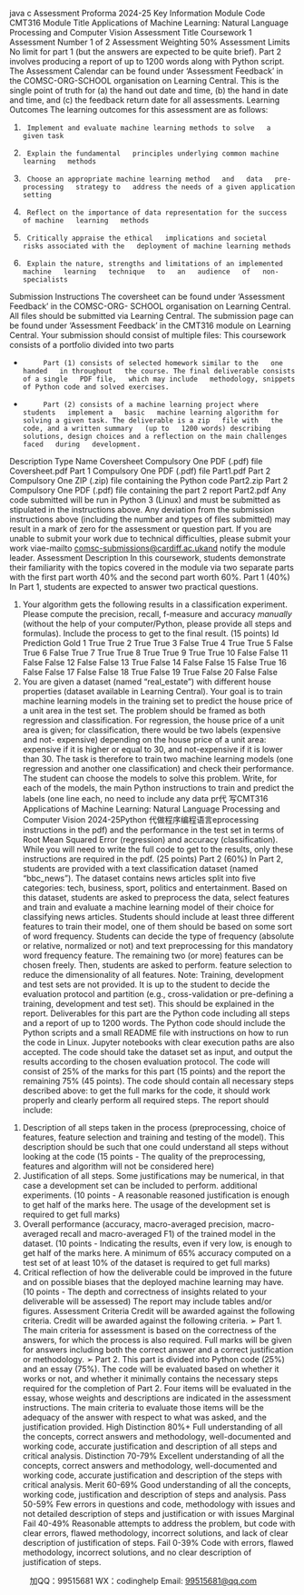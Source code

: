 java c
Assessment Proforma 2024-25 
Key Information 
Module Code 
CMT316 
Module Title Applications of Machine Learning: Natural Language Processing and Computer Vision 
Assessment Title 
Coursework 1 
Assessment Number 
1 of 2 
Assessment Weighting 
50% 
Assessment Limits 
No limit for part 1 (but the answers are expected to be quite brief). Part 2 
involves producing a report of up to 1200 words along with Python script. 
The   Assessment Calendar can be found under ‘Assessment    Feedback’ in the COMSC-ORG-SCHOOL organisation on   Learning Central. This is the single point of truth for   (a) the   hand out date and time, (b) the hand   in date   and   time,   and   (c)   the feedback   return   date   for   all assessments.
Learning Outcomes 
The learning outcomes for this assessment are as follows:
1.      Implement and evaluate machine learning methods to solve   a   given task
2.      Explain the fundamental   principles underlying common machine learning   methods
3.      Choose an appropriate machine learning method   and   data   pre-processing   strategy to   address the needs of a given application setting
4.      Reflect on the importance of data representation for the success of machine   learning   methods
5.      Critically appraise the ethical   implications and societal   risks associated with the   deployment of machine learning methods
6.      Explain the nature, strengths and limitations of an implemented   machine   learning   technique   to   an   audience   of   non-specialists
Submission Instructions 
The coversheet can be found under ‘Assessment    Feedback’ in the COMSC-ORG-   SCHOOL organisation on Learning Central.
All files should be submitted via Learning   Central.    The submission   page   can   be   found   under ‘Assessment    Feedback’ in the CMT316 module on Learning Central.    Your submission should consist of multiple files:
This coursework consists of a portfolio divided into two   parts
-          Part (1) consists of selected homework similar to the   one   handed   in throughout   the course. The final deliverable consists of a single   PDF file,   which may include   methodology, snippets of Python code and solved exercises.
-          Part (2) consists of a machine learning project where   students   implement a   basic   machine learning algorithm for solving a given task. The deliverable is a zip   file with   the code, and a written summary   (up to   1200 words) describing solutions, design choices and a reflection on the main challenges faced   during   development.
Description 
Type 
Name 
Coversheet 
Compulsory 
One PDF (.pdf) file 
Coversheet.pdf 
Part 1 
Compulsory 
One PDF (.pdf) file 
Part1.pdf 
Part 2 
Compulsory 
One ZIP (.zip) file containing the 
Python code 
Part2.zip 
Part 2 
Compulsory One PDF (.pdf) file containing the part 2 report 
Part2.pdf 
Any code submitted will   be run in   Python 3   (Linux) and   must   be   submitted   as   stipulated   in   the instructions above.
Any deviation from the submission instructions above (including the   number and types of   files submitted) may result in a mark   of zero for   the   assessment   or   question   part.
If you are unable to submit your work due to technical difficulties, please submit your work   viae-mailto comsc-submissions@cardiff.ac.ukand   notify   the   module   leader.
Assessment Description In this coursework, students demonstrate their familiarity with the topics covered in the   module via two separate parts with the first part worth 40% and the second   part worth      60%.
Part 1 (40%) 
In   Part   1, students are expected to answer two practical   questions.
1.    Your algorithm gets the following results   in a   classification   experiment.   Please   compute   the precision, recall, f-measure and accuracy *manually* (without the   help of your computer/Python, please provide   all steps and formulas).   Include the   process to get   to   the final   result. (15 points) 
Id 
Prediction 
Gold 
1 
True 
True 
2 
True 
True 
3 
False 
True 
4 
True 
True 
5 
False 
True 
6 
False 
True 
7 
True 
True 
8 
True 
True 
9 
True 
True 
10 
False 
False 
11 
False 
False 
12 
False 
False 
13 
True 
False 
14 
False 
False 
15 
False 
True 
16 
False 
False 
17 
False 
False 
18 
True 
False 
19 
True 
False 
20 
False 
False 
2.    You are given a dataset   (named   “real_estate”) with different   house   properties   (dataset   available in   Learning Central). Your goal   is to train machine learning   models   in the training set to predict the   house price of a   unit area   in the   test set. The   problem   should   be framed as both regression and classification.   For regression, the   house   price   of a unit area is given; for classification, there would   be two labels   (expensive and   not-   expensive) depending on   the house price of a unit   area:   expensive   if   it   is   higher or   equal to 30, and not-expensive   if it   is   lower than 30. 
The task is therefore to train two   machine   learning   models (one   regression   and   another one classification) and check their performance. The student can choose the   models to solve this problem. Write, for each of the   models, the main   Python instructions to train   and   predict the labels (one line each, no   need   to   include   any   data   pr代 写CMT316 Applications of Machine Learning: Natural Language Processing and Computer Vision 2024-25Python
代做程序编程语言eprocessing   instructions   in   the pdf) and the performance in the test set   in   terms   of   Root   Mean   Squared   Error (regression) and accuracy (classification). While you will need to write the full code   to   get   to the results, only these instructions are   required   in the   pdf. (25 points) 
Part 2 (60%) 
In   Part 2, students are provided with a text classification dataset (named   “bbc_news”). The   dataset contains news articles split into five categories: tech, business, sport,   politics   and entertainment. Based on this dataset, students are asked to   preprocess the data,   select features and train and evaluate a machine learning   model   of their choice for classifying news articles. Students should include at least three different features to train their   model,   one of them should be based on some sort of word frequency. Students can   decide the type of frequency (absolute or relative, normalized or not) and text   preprocessing for this mandatory word frequency feature. The remaining two (or more) features can be   chosen freely. Then, students are asked to perform. feature selection to reduce the   dimensionality   of all features. 
Note: Training, development and test sets are not provided.   It   is   up to   the   student to   decide the evaluation protocol and partition (e.g.,   cross-validation   or   pre-defining   a training, development and test set). This should be explained in the report.
Deliverables for this part are the   Python code including all   steps   and   a   report of   up   to 1200 words. The   Python code should include the   Python scripts and a small   README file   with instructions on how to run the   code   in   Linux. Jupyter   notebooks with   clear execution         paths are also accepted. The code should take the dataset set as   input, and   output   the results according to the chosen evaluation protocol. The code will consist of 25% of the      marks for this part (15 points) and the report the   remaining   75% (45 points). The   code      should contain all necessary steps described above: to get the full marks for the code, it should work properly and clearly perform all required steps. The   report   should   include: 
1)    Description of all steps taken in the   process   (preprocessing,   choice of   features,
feature selection and training and testing of the model). This description should   be   such that one could understand all steps without looking at the   code (15 points - The quality of the preprocessing, features and algorithm will not be considered here) 
2)    Justification of all steps. Some   justifications may be   numerical,   in   that   case   a
development set can be included to perform. additional   experiments. (10 points - A reasonable reasoned justification is enough to get half of the marks here. The usage of the development set is required to get full marks) 
3)    Overall performance (accuracy,   macro-averaged   precision,   macro-averaged   recall   and macro-averaged   F1) of the trained model   in the dataset. (10 points - 
Indicating the results, even if very low, is enough to get half of the marks here. A minimum of 65% accuracy computed on a test set of at least 10% of the dataset is required to get full marks) 
4)    Critical reflection of how the   deliverable   could   be   improved   in the future   and   on         possible biases that the deployed machine learning   may   have. (10 points - The depth and correctness of insights related to your deliverable will be assessed) 
The report may include   tables   and/or figures.
Assessment Criteria 
Credit will be awarded against the following criteria. Credit will   be awarded   against the   following   criteria.
➢ Part 1. The main criteria for assessment   is   based   on   the   correctness   of the
answers, for which the process is also required. Full   marks will   be given   for   answers   including both the correct answer and a correct   justification or methodology.
➢ Part 2. This part is divided   into   Python code   (25%)   and   an   essay   (75%).   The   code   will be evaluated based on whether it works or not,   and whether   it   minimally contains the necessary steps required for the completion of Part 2.   Four   items will   be evaluated in the essay, whose weights and descriptions are   indicated   in the assessment instructions. The main criteria to evaluate those items will   be the   adequacy of the answer with respect to what was asked, and the   justification provided.
High 
Distinction 80%+ 
Full understanding of all the concepts, correct answers and 
methodology, well-documented and working code, accurate justification and description of all steps and critical analysis. 
Distinction 70-79% 
Excellent understanding of all the concepts, correct answers and 
methodology, well-documented and working code, accurate justification and description of the steps with critical analysis. 
Merit 
60-69% 
Good understanding of all the concepts, working code, justification and description of steps and analysis. 
Pass 
50-59% 
Few errors in questions and code, methodology with issues and not detailed description of steps and justification or with issues 
Marginal Fail 
40-49% Reasonable attempts to address the problem, but code with clear errors, flawed methodology, incorrect solutions, and lack of clear description of justification of steps. 
Fail 
0-39% 
Code with errors, flawed methodology, incorrect solutions, and no clear description of justification of steps. 




         
加QQ：99515681  WX：codinghelp  Email: 99515681@qq.com
